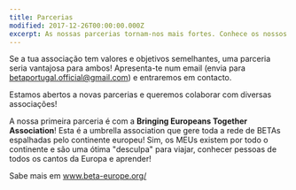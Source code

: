 ```yaml
---
title: Parcerias
modified: 2017-12-26T00:00:00.000Z
excerpt: As nossas parcerias tornam-nos mais fortes. Conhece os nossos parceiros!
---
```

Se a tua associação tem valores e objetivos semelhantes, uma parceria seria vantajosa para ambos! Apresenta-te num email (envia para betaportugal.official@gmail.com) e entraremos em contacto.

Estamos abertos a novas parcerias e queremos colaborar com diversas associações!





A nossa primeira parceria é com a **Bringing Europeans Together Association**! Esta é a umbrella association que gere toda a rede de BETAs espalhadas pelo continente europeu! Sim, os MEUs existem por todo o continente e são uma ótima "desculpa" para viajar, conhecer pessoas de todos os cantos da Europa e aprender!

Sabe mais em www.beta-europe.org/
